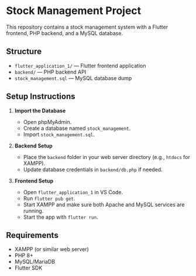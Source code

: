 # Stock Management Project

This repository contains a stock management system with a Flutter frontend, PHP backend, and a MySQL database.

## Structure

- `flutter_application_1/` — Flutter frontend application
- `backend/` — PHP backend API
- `stock_management.sql` — MySQL database dump

## Setup Instructions

1. **Import the Database**
   - Open phpMyAdmin.
   - Create a database named `stock_management`.
   - Import `stock_management.sql`.

2. **Backend Setup**
   - Place the `backend` folder in your web server directory (e.g., `htdocs` for XAMPP).
   - Update database credentials in `backend/db.php` if needed.

3. **Frontend Setup**
   - Open `flutter_application_1` in VS Code.
   - Run `flutter pub get`.
   - Start XAMPP and make sure both Apache and MySQL services are running.
   - Start the app with `flutter run`.

## Requirements

- XAMPP (or similar web server)
- PHP 8+
- MySQL/MariaDB
- Flutter SDK
